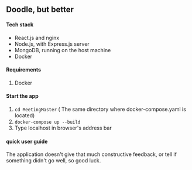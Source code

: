 ## Doodle, but better

#### Tech stack
  * React.js and nginx
  * Node.js, with Express.js server
  * MongoDB, running on the host machine
  * Docker

#### Requirements
  1. Docker

#### Start the app
  1. `cd MeetingMaster` ( The same directory where docker-compose.yaml is located)
  2. `docker-compose up --build`
  3. Type localhost in browser's address bar


#### quick user guide

  The application doesn't give that much constructive feedback, or tell if something didn't go well, so good luck.

  